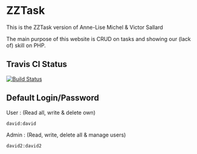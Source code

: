 # ZZTask

This is the ZZTask version of Anne-Lise Michel & Victor Sallard

The main purpose of this website is CRUD on tasks and showing our (lack of) skill on PHP.

## Travis CI Status

[![Build Status](https://travis-ci.org/Anne-liseMichel/web.svg?branch=master)](https://travis-ci.org/Anne-liseMichel/web)

## Default Login/Password

User : (Read all, write & delete own)

	david:david

Admin : (Read, write, delete all & manage users)

	david2:david2
